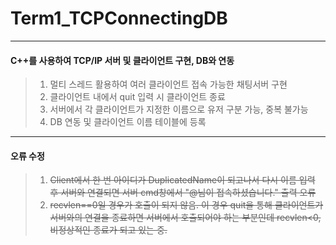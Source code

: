 # Term1_TCPConnectingDB
---
#### C++를 사용하여 TCP/IP 서버 및 클라이언트 구현, DB와 연동

> 1. 멀티 스레드 활용하여 여러 클라이언트 접속 가능한 채팅서버 구현
> 2. 클라이언트 내에서 quit 입력 시 클라이언트 종료
> 3. 서버에서 각 클라이언트가 지정한 이름으로 유저 구분 가능, 중복 불가능
> 4. DB 연동 및 클라이언트 이름 테이블에 등록
***
#### 오류 수정
> 1. ~~Client에서 한 번 아이디가 DuplicatedName이 되고나서 다시 이름 입력 후 서버와 연결되면 서버 cmd창에서 "@님이 접속하셨습니다." 출력 오류~~
> 2. ~~recvlen==0일 경우가 호출이 되지 않음.
     이 경우 quit을 통해 클라이언트가 서버와의 연결을 종료하면 서버에서 호출되어야 하는 부분인데 recvlen<0, 비정상적인 종료가 되고 있는 중.~~ 
